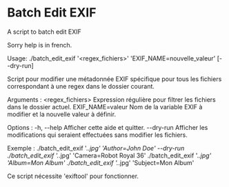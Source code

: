 # Batch Edit EXIF
A script to batch edit EXIF

Sorry help is in french.

Usage: ./batch_edit_exif '<regex_fichiers>' 'EXIF_NAME=nouvelle_valeur' [--dry-run]

Script pour modifier une métadonnée EXIF spécifique pour tous les fichiers correspondant à une regex dans le dossier courant.

Arguments :
  <regex_fichiers>    Expression régulière pour filtrer les fichiers dans le dossier actuel.
  EXIF_NAME=valeur    Nom de la variable EXIF à modifier et la nouvelle valeur à définir.

Options :
  -h, --help          Afficher cette aide et quitter.
  --dry-run           Afficher les modifications qui seraient effectuées sans modifier les fichiers.

Exemple :
  ./batch_edit_exif '.*\.jpg' 'Author=John Doe' --dry-run
  ./batch_edit_exif '.*\.jpg' 'Camera=Robot Royal 36'
  ./batch_edit_exif '.*\.jpg' 'Album=Mon Album'
  ./batch_edit_exif '.*\.jpg' 'Subject=Mon Album'

Ce script nécessite 'exiftool' pour fonctionner.

